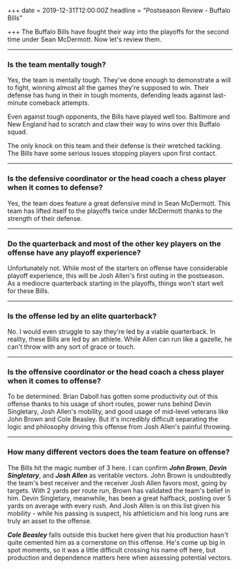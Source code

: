 +++
date = 2019-12-31T12:00:00Z
headline = "Postseason Review - Buffalo Bills"

+++
The Buffalo Bills have fought their way into the playoffs for the second time under Sean McDermott. Now let's review them.

***

### Is the team mentally tough?

Yes, the team is mentally tough. They've done enough to demonstrate a will to fight, winning almost all the games they're supposed to win. Their defense has hung in their in tough moments, defending leads against last-minute comeback attempts.

Even against tough opponents, the Bills have played well too. Baltimore and New England had to scratch and claw their way to wins over this Buffalo squad.

The only knock on this team and their defense is their wretched tackling. The Bills have some serious issues stopping players upon first contact.

***

### Is the defensive coordinator or the head coach a chess player when it comes to defense?

Yes, the team does feature a great defensive mind in Sean McDermott. This team has lifted itself to the playoffs twice under McDermott thanks to the strength of their defense.

***

### Do the quarterback and most of the other key players on the offense have any playoff experience?

  
Unfortunately not. While most of the starters on offense have considerable playoff experience, this will be Josh Allen's first outing in the postseason. As a mediocre quarterback starting in the playoffs, things won't start well for these Bills.

***

### Is the offense led by an elite quarterback?

No. I would even struggle to say they're led by a viable quarterback. In reality, these Bills are led by an athlete. While Allen can run like a gazelle, he can't throw with any sort of grace or touch.

***

### Is the offensive coordinator or the head coach a chess player when it comes to offense?

To be determined. Brian Daboll has gotten some productivity out of this offense thanks to his usage of short routes, power runs behind Devin Singletary, Josh Allen's mobility, and good usage of mid-level veterans like John Brown and Cole Beasley. But it's incredibly difficult separating the logic and philosophy driving this offense from Josh Allen's painful throwing.

***

### How many different vectors does the team feature on offense?

The Bills hit the magic number of 3 here. I can confirm **_John Brown_**, **_Devin Singletary_**, and **_Josh Allen_** as veritable vectors. John Brown is undoubtedly the team's best receiver and the receiver Josh Allen favors most, going by targets. With 2 yards per route run, Brown has validated the team's belief in him. Devin Singletary, meanwhile, has been a great halfback, posting over 5 yards on average with every rush. And Josh Allen is on this list given his mobility - while his passing is suspect, his athleticism and his long runs are truly an asset to the offense.

**_Cole Beasley_** falls outside this bucket here given that his production hasn't quite cemented him as a cornerstone on this offense. He's come up big in spot moments, so it was a little difficult crossing his name off here, but production and dependence matters here when assessing potential vectors.   